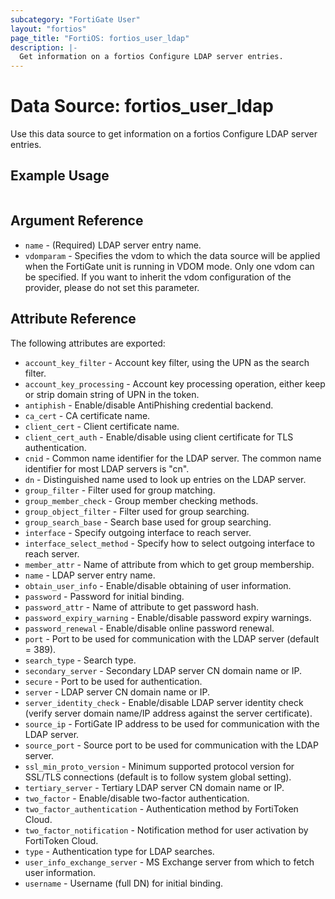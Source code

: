 ```yaml
---
subcategory: "FortiGate User"
layout: "fortios"
page_title: "FortiOS: fortios_user_ldap"
description: |-
  Get information on a fortios Configure LDAP server entries.
---
```


# Data Source: fortios_user_ldap
Use this data source to get information on a fortios Configure LDAP server entries.


## Example Usage

```hcl

```

## Argument Reference

* `name` - (Required) LDAP server entry name.
* `vdomparam` - Specifies the vdom to which the data source will be applied when the FortiGate unit is running in VDOM mode. Only one vdom can be specified. If you want to inherit the vdom configuration of the provider, please do not set this parameter.

## Attribute Reference

The following attributes are exported:

* `account_key_filter` - Account key filter, using the UPN as the search filter.
* `account_key_processing` - Account key processing operation, either keep or strip domain string of UPN in the token.
* `antiphish` - Enable/disable AntiPhishing credential backend.
* `ca_cert` - CA certificate name.
* `client_cert` - Client certificate name.
* `client_cert_auth` - Enable/disable using client certificate for TLS authentication.
* `cnid` - Common name identifier for the LDAP server. The common name identifier for most LDAP servers is "cn".
* `dn` - Distinguished name used to look up entries on the LDAP server.
* `group_filter` - Filter used for group matching.
* `group_member_check` - Group member checking methods.
* `group_object_filter` - Filter used for group searching.
* `group_search_base` - Search base used for group searching.
* `interface` - Specify outgoing interface to reach server.
* `interface_select_method` - Specify how to select outgoing interface to reach server.
* `member_attr` - Name of attribute from which to get group membership.
* `name` - LDAP server entry name.
* `obtain_user_info` - Enable/disable obtaining of user information.
* `password` - Password for initial binding.
* `password_attr` - Name of attribute to get password hash.
* `password_expiry_warning` - Enable/disable password expiry warnings.
* `password_renewal` - Enable/disable online password renewal.
* `port` - Port to be used for communication with the LDAP server (default = 389).
* `search_type` - Search type.
* `secondary_server` - Secondary LDAP server CN domain name or IP.
* `secure` - Port to be used for authentication.
* `server` - LDAP server CN domain name or IP.
* `server_identity_check` - Enable/disable LDAP server identity check (verify server domain name/IP address against the server certificate).
* `source_ip` - FortiGate IP address to be used for communication with the LDAP server.
* `source_port` - Source port to be used for communication with the LDAP server.
* `ssl_min_proto_version` - Minimum supported protocol version for SSL/TLS connections (default is to follow system global setting).
* `tertiary_server` - Tertiary LDAP server CN domain name or IP.
* `two_factor` - Enable/disable two-factor authentication.
* `two_factor_authentication` - Authentication method by FortiToken Cloud.
* `two_factor_notification` - Notification method for user activation by FortiToken Cloud.
* `type` - Authentication type for LDAP searches.
* `user_info_exchange_server` - MS Exchange server from which to fetch user information.
* `username` - Username (full DN) for initial binding.
